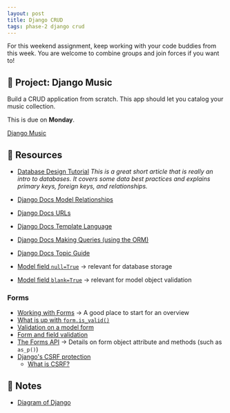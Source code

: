 ```yaml
---
layout: post
title: Django CRUD
tags: phase-2 django crud
---
```


For this weekend assignment, keep working with your code buddies from this week. You are welcome to combine groups and join forces if you want to!

## 🎯 Project: Django Music

Build a CRUD application from scratch. This app should let you catalog your music collection.

This is due on **Monday**.

[Django Music](https://classroom.github.com/a/R-gdQBl_)

## 🔖 Resources

- [Database Design Tutorial](https://learndjango.com/tutorials/database-design-tutorial-beginners) _This is a great short article that is really an intro to databases. It covers some data best practices and explains primary keys, foreign keys, and relationships._
- [Django Docs Model Relationships](https://docs.djangoproject.com/en/3.2/topics/db/models/#relationships)
- [Django Docs URLs](https://docs.djangoproject.com/en/3.2/topics/http/urls/)
- [Django Docs Template Language](https://docs.djangoproject.com/en/3.2/ref/templates/)
- [Django Docs Making Queries (using the ORM)](https://docs.djangoproject.com/en/3.2/topics/db/queries/)
- [Django Docs Topic Guide](https://docs.djangoproject.com/en/3.2/topics/)

- [Model field `null=True`](https://docs.djangoproject.com/en/3.2/ref/models/fields/#null) -> relevant for database storage
- [Model field `blank=True`](https://docs.djangoproject.com/en/3.2/ref/models/fields/#blank) -> relevant for model object validation

### Forms

- [Working with Forms](https://docs.djangoproject.com/en/3.2/topics/forms/) -> A good place to start for an overview
- [What is up with `form.is_valid()`](https://docs.djangoproject.com/en/3.2/ref/forms/api/#django.forms.Form.is_valid)
- [Validation on a model form](https://docs.djangoproject.com/en/3.2/topics/forms/modelforms/#validation-on-a-modelform)
- [Form and field validation](https://docs.djangoproject.com/en/3.2/ref/forms/validation/)
- [The Forms API](https://docs.djangoproject.com/en/3.2/ref/forms/api/) -> Details on form object attribute and methods (such as `as_p()`)
- [Django's CSRF protection](https://docs.djangoproject.com/en/3.2/ref/csrf/)
  - [What is CSRF?](https://cheatsheetseries.owasp.org/cheatsheets/Cross-Site_Request_Forgery_Prevention_Cheat_Sheet.html)


## 🦉 Notes

- [Diagram of Django](https://github.com/Momentum-Team-9/notes/blob/main/django-diagram.md)
